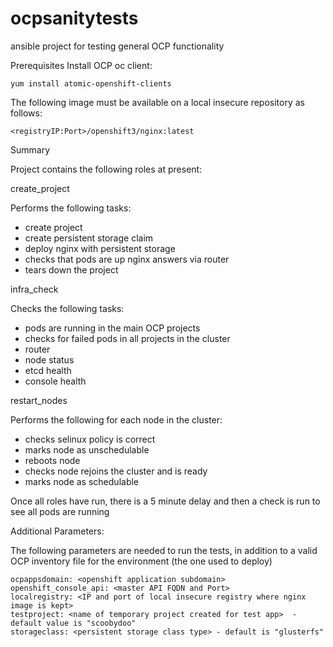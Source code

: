 # ocpsanitytests
ansible project for testing general OCP functionality

Prerequisites
Install OCP oc client:

    yum install atomic-openshift-clients

The following image must be available on a local insecure repository as follows:

    <registryIP:Port>/openshift3/nginx:latest


Summary

Project contains the following roles at present:

create_project

Performs the following tasks:
- create project
- create persistent storage claim
- deploy nginx with persistent storage
- checks that pods are up nginx answers via router
- tears down the project

infra_check

Checks the following tasks:
- pods are running in the main OCP projects
- checks for failed pods in all projects in the cluster
- router
- node status 
- etcd health
- console health

restart_nodes

Performs the following for each node in the cluster:
- checks selinux policy is correct
- marks node as unschedulable
- reboots node 
- checks node rejoins the cluster and is ready
- marks node as schedulable


Once all roles have run, there is a 5 minute delay and then a check is run to see all pods are running

Additional Parameters:

The following parameters are needed to run the tests, in addition to a valid OCP inventory file for the environment (the one used to deploy)

	ocpappsdomain: <openshift application subdomain>
	openshift_console_api: <master API FQDN and Port>
	localregistry: <IP and port of local insecure registry where nginx image is kept>
	testproject: <name of temporary project created for test app>  - default value is "scoobydoo"
    storageclass: <persistent storage class type> - default is "glusterfs"
